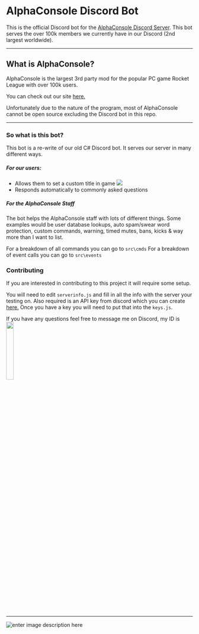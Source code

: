 AlphaConsole Discord Bot
===================


This is the official Discord bot for the [AlphaConsole Discord Server](https://discordapp.com/invite/alphaconsole). 
This bot serves the over 100k members we currently have in our Discord (2nd largest  worldwide).

----------


What is AlphaConsole?
-------------
AlphaConsole is the largest 3rd party mod for the popular PC game Rocket League with over 100k users.

You can check out our site [here.](www.alphaconsole.net)

Unfortunately due to the nature of the program, most of AlphaConsole cannot be open source excluding the Discord bot in this repo.


----------
### So what is this bot?

This bot is a re-write of our old C# Discord bot. It serves our server in many different ways. 

##### For our users:

 - Allows them to set a custom title in game
  ![](https://cdn.discordapp.com/attachments/328236864534216704/381109222563250176/EveryTitleColor.gif)
 - Responds automatically to commonly asked questions

##### For the AlphaConsole Staff
The bot helps the AlphaConsole staff with lots of different things. 
Some examples would be user database lookups, auto spam/swear word protection, custom  commands, warning, timed mutes, bans, kicks & way more than I want to list.

For a breakdown of all commands you can go to `src\cmds` 
For a breakdown of event calls you can go to `src\events`

### Contributing 

If you are interested in contributing to this project it will require some setup. 

You will need to edit `serverinfo.js` and fill in all the info with the server your testing on. 
Also required is an API key from discord which you can create [here.](https://discordapp.com/developers/applications/me)
Once you have a key you will need to put that into the `keys.js`.

If you have any questions feel free to message me on Discord, my ID is
<img src="https://i.imgur.com/wloHJJi.png" width="20%">

----------

![enter image description here](https://pbs.twimg.com/profile_banners/882574441494065152/1510692080/1500x500)
